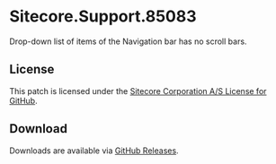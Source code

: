 # Sitecore.Support.85083
Drop-down list of items of the Navigation bar has no scroll bars.

## License  
This patch is licensed under the [Sitecore Corporation A/S License for GitHub](https://github.com/sitecoresupport/Sitecore.Support.85083/blob/master/LICENSE).  

## Download  
Downloads are available via [GitHub Releases](https://github.com/sitecoresupport/Sitecore.Support.85083/releases).  
